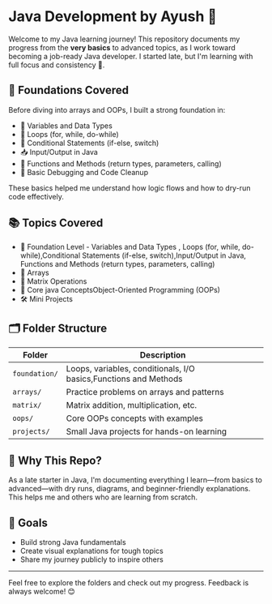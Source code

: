 
# Java Development by Ayush 🚀

Welcome to my Java learning journey! This repository documents my progress from the **very basics** to advanced topics, as I work toward becoming a job-ready Java developer. I started late, but I'm learning with full focus and consistency 💯.

## 🧱 Foundations Covered

Before diving into arrays and OOPs, I built a strong foundation in:

- 🧮 Variables and Data Types
- 🔁 Loops (for, while, do-while)
- 🔀 Conditional Statements (if-else, switch)
- 📥 Input/Output in Java
- 🧩 Functions and Methods (return types, parameters, calling)
- 🧹 Basic Debugging and Code Cleanup
  

These basics helped me understand how logic flows and how to dry-run code effectively.

## 📚 Topics Covered
-  🧱 Foundation Level - Variables and Data Types , Loops (for, while, do-while),Conditional Statements (if-else, switch),Input/Output in Java, Functions and Methods (return types, parameters, calling)
- 🔢 Arrays
- 🔲 Matrix Operations
- 🧠 Core java ConceptsObject-Oriented Programming (OOPs)
- 🛠️ Mini Projects

## 🗂️ Folder Structure

| Folder        |                  Description                                      |
|---------------|-------------------------------------------------------------------|
| `foundation/` | Loops, variables, conditionals, I/O basics,Functions and Methods  |
| `arrays/`     | Practice problems on arrays and patterns                          |
| `matrix/`     | Matrix addition, multiplication, etc.                             |
| `oops/`       | Core OOPs concepts with examples                                  |
| `projects/`   | Small Java projects for hands-on learning                         |

## 🌱 Why This Repo?

As a late starter in Java, I'm documenting everything I learn—from basics to advanced—with dry runs, diagrams, and beginner-friendly explanations. This helps me and others who are learning from scratch.

## 📌 Goals

- Build strong Java fundamentals
- Create visual explanations for tough topics
- Share my journey publicly to inspire others

---

Feel free to explore the folders and check out my progress. Feedback is always welcome! 😊



